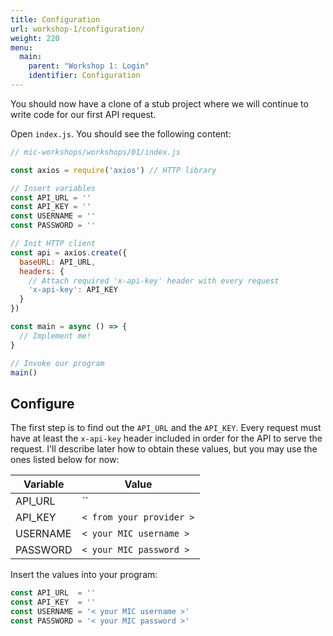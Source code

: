 ```yaml
---
title: Configuration
url: workshop-1/configuration/
weight: 220
menu:
  main:
    parent: "Workshop 1: Login"
    identifier: Configuration
---
```


You should now have a clone of a stub project where we will continue to write code for our first API request.

Open `index.js`. You should see the following content:

```javascript
// mic-workshops/workshops/01/index.js

const axios = require('axios') // HTTP library

// Insert variables
const API_URL = ''
const API_KEY = ''
const USERNAME = ''
const PASSWORD = ''

// Init HTTP client
const api = axios.create({
  baseURL: API_URL,
  headers: {
    // Attach required 'x-api-key' header with every request
    'x-api-key': API_KEY
  }
})

const main = async () => {
  // Implement me!
}

// Invoke our program
main()
```

## Configure

The first step is to find out the `API_URL` and the `API_KEY`. Every request must have at least the `x-api-key` header included in order for the API to serve the request. I'll describe later how to obtain these values, but you may use the ones listed below for now:

Variable | Value
--- | ---
API_URL | ``
API_KEY  | `< from your provider >`
USERNAME | `< your MIC username >`
PASSWORD | `< your MIC password >`

Insert the values into your program:

```javascript
const API_URL  = ''
const API_KEY  = ''
const USERNAME = '< your MIC username >'
const PASSWORD = '< your MIC password >'
```
